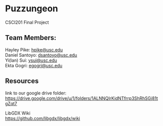 # Puzzungeon
CSCI201 Final Project


## Team Members:  
Hayley Pike: hpike@usc.edu  
Daniel Santoyo: dsantoyo@usc.edu  
Yi(Ian) Sui: ysui@usc.edu  
Ekta Gogri: egogri@usc.edu  

## Resources
link to our google drive folder:  
https://drive.google.com/drive/u/1/folders/1ALNNQIrKidNTfrrp3ShRhSGj81tgZqt7  

LibGDX Wiki  
https://github.com/libgdx/libgdx/wiki

